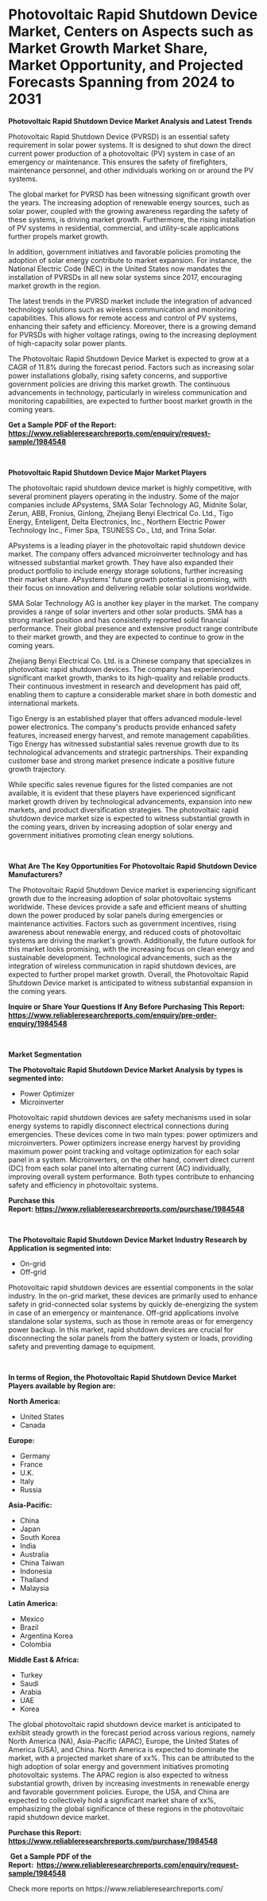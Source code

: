 <p><h1>Photovoltaic Rapid Shutdown Device Market, Centers on Aspects such as Market Growth Market Share, Market Opportunity, and Projected Forecasts Spanning from 2024 to 2031</h1></p><p><strong>Photovoltaic Rapid Shutdown Device Market Analysis and Latest Trends</strong></p>
<p><p>Photovoltaic Rapid Shutdown Device (PVRSD) is an essential safety requirement in solar power systems. It is designed to shut down the direct current power production of a photovoltaic (PV) system in case of an emergency or maintenance. This ensures the safety of firefighters, maintenance personnel, and other individuals working on or around the PV systems.</p><p>The global market for PVRSD has been witnessing significant growth over the years. The increasing adoption of renewable energy sources, such as solar power, coupled with the growing awareness regarding the safety of these systems, is driving market growth. Furthermore, the rising installation of PV systems in residential, commercial, and utility-scale applications further propels market growth.</p><p>In addition, government initiatives and favorable policies promoting the adoption of solar energy contribute to market expansion. For instance, the National Electric Code (NEC) in the United States now mandates the installation of PVRSDs in all new solar systems since 2017, encouraging market growth in the region.</p><p>The latest trends in the PVRSD market include the integration of advanced technology solutions such as wireless communication and monitoring capabilities. This allows for remote access and control of PV systems, enhancing their safety and efficiency. Moreover, there is a growing demand for PVRSDs with higher voltage ratings, owing to the increasing deployment of high-capacity solar power plants.</p><p>The Photovoltaic Rapid Shutdown Device Market is expected to grow at a CAGR of 11.8% during the forecast period. Factors such as increasing solar power installations globally, rising safety concerns, and supportive government policies are driving this market growth. The continuous advancements in technology, particularly in wireless communication and monitoring capabilities, are expected to further boost market growth in the coming years.</p></p>
<p><strong>Get a Sample PDF of the Report:&nbsp; <a href="https://www.reliableresearchreports.com/enquiry/request-sample/1984548">https://www.reliableresearchreports.com/enquiry/request-sample/1984548</a></strong></p>
<p>&nbsp;</p>
<p><strong>Photovoltaic Rapid Shutdown Device Major Market Players</strong></p>
<p><p>The photovoltaic rapid shutdown device market is highly competitive, with several prominent players operating in the industry. Some of the major companies include APsystems, SMA Solar Technology AG, Midnite Solar, Zerun, ABB, Fronius, Ginlong, Zhejiang Benyi Electrical Co. Ltd., Tigo Energy, Enteligent, Delta Electronics, Inc., Northern Electric Power Technology Inc., Fimer Spa, TSUNESS Co., Ltd, and Trina Solar. </p><p>APsystems is a leading player in the photovoltaic rapid shutdown device market. The company offers advanced microinverter technology and has witnessed substantial market growth. They have also expanded their product portfolio to include energy storage solutions, further increasing their market share. APsystems' future growth potential is promising, with their focus on innovation and delivering reliable solar solutions worldwide.</p><p>SMA Solar Technology AG is another key player in the market. The company provides a range of solar inverters and other solar products. SMA has a strong market position and has consistently reported solid financial performance. Their global presence and extensive product range contribute to their market growth, and they are expected to continue to grow in the coming years.</p><p>Zhejiang Benyi Electrical Co. Ltd. is a Chinese company that specializes in photovoltaic rapid shutdown devices. The company has experienced significant market growth, thanks to its high-quality and reliable products. Their continuous investment in research and development has paid off, enabling them to capture a considerable market share in both domestic and international markets.</p><p>Tigo Energy is an established player that offers advanced module-level power electronics. The company's products provide enhanced safety features, increased energy harvest, and remote management capabilities. Tigo Energy has witnessed substantial sales revenue growth due to its technological advancements and strategic partnerships. Their expanding customer base and strong market presence indicate a positive future growth trajectory.</p><p>While specific sales revenue figures for the listed companies are not available, it is evident that these players have experienced significant market growth driven by technological advancements, expansion into new markets, and product diversification strategies. The photovoltaic rapid shutdown device market size is expected to witness substantial growth in the coming years, driven by increasing adoption of solar energy and government initiatives promoting clean energy solutions.</p></p>
<p>&nbsp;</p>
<p><strong>What Are The Key Opportunities For Photovoltaic Rapid Shutdown Device Manufacturers?</strong></p>
<p><p>The Photovoltaic Rapid Shutdown Device market is experiencing significant growth due to the increasing adoption of solar photovoltaic systems worldwide. These devices provide a safe and efficient means of shutting down the power produced by solar panels during emergencies or maintenance activities. Factors such as government incentives, rising awareness about renewable energy, and reduced costs of photovoltaic systems are driving the market's growth. Additionally, the future outlook for this market looks promising, with the increasing focus on clean energy and sustainable development. Technological advancements, such as the integration of wireless communication in rapid shutdown devices, are expected to further propel market growth. Overall, the Photovoltaic Rapid Shutdown Device market is anticipated to witness substantial expansion in the coming years.</p></p>
<p><strong>Inquire or Share Your Questions If Any Before Purchasing This Report: <a href="https://www.reliableresearchreports.com/enquiry/pre-order-enquiry/1984548">https://www.reliableresearchreports.com/enquiry/pre-order-enquiry/1984548</a></strong></p>
<p>&nbsp;</p>
<p><strong>Market Segmentation</strong></p>
<p><strong>The Photovoltaic Rapid Shutdown Device Market Analysis by types is segmented into:</strong></p>
<p><ul><li>Power Optimizer</li><li>Microinverter</li></ul></p>
<p><p>Photovoltaic rapid shutdown devices are safety mechanisms used in solar energy systems to rapidly disconnect electrical connections during emergencies. These devices come in two main types: power optimizers and microinverters. Power optimizers increase energy harvest by providing maximum power point tracking and voltage optimization for each solar panel in a system. Microinverters, on the other hand, convert direct current (DC) from each solar panel into alternating current (AC) individually, improving overall system performance. Both types contribute to enhancing safety and efficiency in photovoltaic systems.</p></p>
<p><strong>Purchase this Report:&nbsp;<a href="https://www.reliableresearchreports.com/purchase/1984548">https://www.reliableresearchreports.com/purchase/1984548</a></strong></p>
<p>&nbsp;</p>
<p><strong>The Photovoltaic Rapid Shutdown Device Market Industry Research by Application is segmented into:</strong></p>
<p><ul><li>On-grid</li><li>Off-grid</li></ul></p>
<p><p>Photovoltaic rapid shutdown devices are essential components in the solar industry. In the on-grid market, these devices are primarily used to enhance safety in grid-connected solar systems by quickly de-energizing the system in case of an emergency or maintenance. Off-grid applications involve standalone solar systems, such as those in remote areas or for emergency power backup. In this market, rapid shutdown devices are crucial for disconnecting the solar panels from the battery system or loads, providing safety and preventing damage to equipment.</p></p>
<p>&nbsp;</p>
<p><strong>In terms of Region, the Photovoltaic Rapid Shutdown Device Market Players available by Region are:</strong></p>
<p>
    <p> <strong> North America: </strong>
        <ul>
            <li>United States</li>
            <li>Canada</li>
        </ul>
        </p> 
    <p> <strong> Europe: </strong>
        <ul>
            <li>Germany</li>
            <li>France</li>
            <li>U.K.</li>
            <li>Italy</li>
            <li>Russia</li>
        </ul>
        </p> 
    <p> <strong> Asia-Pacific: </strong>
        <ul>
            <li>China</li>
            <li>Japan</li>
            <li>South Korea</li>
            <li>India</li>
            <li>Australia</li>
            <li>China Taiwan</li>
            <li>Indonesia</li>
            <li>Thailand</li>
            <li>Malaysia</li>
        </ul>
        </p> 
    <p> <strong> Latin America: </strong>
        <ul>
            <li>Mexico</li>
            <li>Brazil</li>
            <li>Argentina Korea</li>
            <li>Colombia</li>
        </ul>
        </p> 
    <p> <strong> Middle East & Africa: </strong>
        <ul>
            <li>Turkey</li>
            <li>Saudi</li>
            <li>Arabia</li>
            <li>UAE</li>
            <li>Korea</li>
        </ul>
    </p>
    </p>
<p><p>The global photovoltaic rapid shutdown device market is anticipated to exhibit steady growth in the forecast period across various regions, namely North America (NA), Asia-Pacific (APAC), Europe, the United States of America (USA), and China. North America is expected to dominate the market, with a projected market share of xx%. This can be attributed to the high adoption of solar energy and government initiatives promoting photovoltaic systems. The APAC region is also expected to witness substantial growth, driven by increasing investments in renewable energy and favorable government policies. Europe, the USA, and China are expected to collectively hold a significant market share of xx%, emphasizing the global significance of these regions in the photovoltaic rapid shutdown device market.</p></p>
<p><strong>Purchase this Report: <a href="https://www.reliableresearchreports.com/purchase/1984548">https://www.reliableresearchreports.com/purchase/1984548</a></strong></p>
<p>&nbsp;<strong>Get a Sample PDF of the Report:&nbsp;&nbsp;<a href="https://www.reliableresearchreports.com/enquiry/request-sample/1984548">https://www.reliableresearchreports.com/enquiry/request-sample/1984548</a></strong></p>
<p><strong></strong></p>
<p>Check more reports on https://www.reliableresearchreports.com/</p>